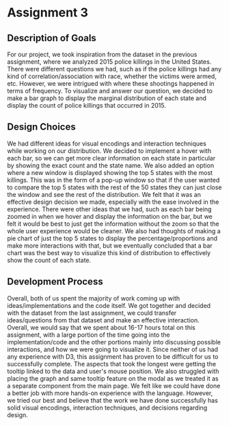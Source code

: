 # Assignment 3

## Description of Goals
For our project, we took inspiration from the dataset in the previous assignment, where we analyzed 2015 police killings in the United States. There were different questions we had, such as if the police killings had any kind of correlation/association with race, whether the victims were armed, etc. However, we were intrigued with where these shootings happened in terms of frequency. To visualize and answer our question, we decided to make a bar graph to display the marginal distribution of each state and display the count of police killings that occurred in 2015. 

## Design Choices
We had different ideas for visual encodings and interaction techniques while working on our distribution. We decided to implement a hover with each bar, so we can get more clear information on each state in particular by showing the exact count and the state name. We also added an option where a new window is displayed showing the top 5 states with the most killings. This was in the form of a pop-up window so that if the user wanted to compare the top 5 states with the rest of the 50 states they can just close the window and see the rest of the distribution. We felt that it was an effective design decision we made, especially with the ease involved in the experience. There were other ideas that we had, such as each bar being zoomed in when we hover and display the information on the bar, but we felt it would be best to just get the information without the zoom so that the whole user experience would be cleaner. We also had thoughts of making a pie chart of just the top 5 states to display the percentage/proportions and make more interactions with that, but we eventually concluded that a bar chart was the best way to visualize this kind of distribution to effectively show the count of each state. 

## Development Process
Overall, both of us spent the majority of work coming up with ideas/implementations and the code itself. We got together and decided with the dataset from the last assignment, we could transfer ideas/questions from that dataset and make an effective interaction. Overall, we would say that we spent about 16-17 hours total on this assignment, with a large portion of the time going into the implementation/code and the other portions mainly into discussing possible interactions, and how we were going to visualize it. Since neither of us had any experience with D3, this assignment has proven to be difficult for us to successfully complete. The aspects that took the longest were getting the tooltip linked to the data and user's mouse position. We also struggled with placing the graph and same tooltip feature on the modal as we treated it as a separate component from the main page. We felt like we could have done a better job with more hands-on experience with the language. However, we tried our best and believe that the work we have done successfully has solid visual encodings, interaction techniques, and decisions regarding design.